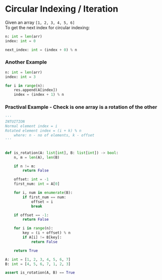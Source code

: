 # Circular Indexing / Iteration
Given an array `[1, 2, 3, 4, 5, 6]` <br>
To get the next index for circular indexing:

```py
n: int = len(arr)
index: int = 0

next_index: int = (index + 0) % n
```

### Another Example
```py
n: int = len(arr)
index: int = 3

for i in range(n):
    res.append(A[index])
    index = (index + 1) % n
```

### Practival Example - Check is one array is a rotation of the other
```py
'''
INTUITION
Normal element index = i
Rotated element index = (i + k) % n
    where: n - no of elements, k - offset
'''


def is_rotation(A: list[int], B: list[int]) -> bool:
    n, m = len(A), len(B)

    if n != m:
        return False

    offset: int = -1
    first_num: int = A[0]

    for i, num in enumerate(B):
        if first_num == num:
            offset = i
            break

    if offset == -1:
        return False

    for i in range(n):
        key = (i + offset) % n
        if A[i] != B[key]:
            return False

    return True

A: int = [1, 2, 3, 4, 5, 6, 7]
B: int = [4, 5, 6, 7, 1, 2, 3]

assert is_rotation(A, B) == True
```